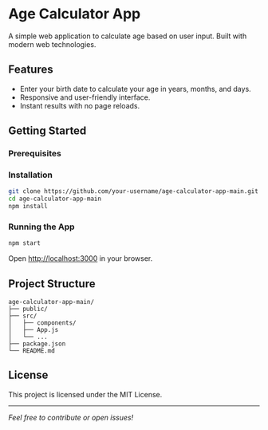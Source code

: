 # Age Calculator App

A simple web application to calculate age based on user input. Built with modern web technologies.

## Features

- Enter your birth date to calculate your age in years, months, and days.
- Responsive and user-friendly interface.
- Instant results with no page reloads.

## Getting Started

### Prerequisites

### Installation

```bash
git clone https://github.com/your-username/age-calculator-app-main.git
cd age-calculator-app-main
npm install
```

### Running the App

```bash
npm start
```

Open [http://localhost:3000](http://localhost:3000) in your browser.

## Project Structure

```text
age-calculator-app-main/
├── public/
├── src/
│   ├── components/
│   ├── App.js
│   └── ...
├── package.json
└── README.md
```

## License

This project is licensed under the MIT License.

---

*Feel free to contribute or open issues!*
